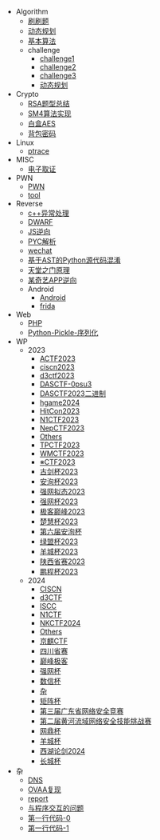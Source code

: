 - Algorithm
  - [刷刷题](/Algorithm/刷刷题)
  - [动态规划](/Algorithm/动态规划)
  - [基本算法](/Algorithm/基本算法)
  - challenge
    - [challenge1](/Algorithm/challenge/challenge1)
    - [challenge2](/Algorithm/challenge/challenge2)
    - [challenge3](/Algorithm/challenge/challenge3)
    - [动态规划](/Algorithm/challenge/动态规划)
- Crypto
  - [RSA题型总结](/Crypto/RSA题型总结)
  - [SM4算法实现](/Crypto/SM4算法实现)
  - [白盒AES](/Crypto/白盒AES)
  - [背包密码](/Crypto/背包密码)
- Linux
  - [ptrace](/Linux/ptrace)
- MISC
  - [电子取证](/MISC/电子取证)
- PWN
  - [PWN](/PWN/PWN)
  - [tool](/PWN/tool)
- Reverse
  - [c++异常处理](/Reverse/c++异常处理)
  - [DWARF](/Reverse/DWARF)
  - [JS逆向](/Reverse/JS逆向)
  - [PYC解析](/Reverse/PYC解析)
  - [wechat](/Reverse/wechat)
  - [基于AST的Python源代码混淆](/Reverse/基于AST的Python源代码混淆)
  - [天堂之门原理](/Reverse/天堂之门原理)
  - [某奇艺APP逆向](/Reverse/某奇艺APP逆向)
  - Android
    - [Android](/Reverse/Android/Android)
    - [frida](/Reverse/Android/frida)
- Web
  - [PHP](/Web/PHP)
  - [Python-Pickle-序列化](/Web/Python-Pickle-序列化)
- WP
  - 2023
    - [ACTF2023](/WP/2023/ACTF2023)
    - [ciscn2023](/WP/2023/ciscn2023)
    - [d3ctf2023](/WP/2023/d3ctf2023)
    - [DASCTF-0psu3](/WP/2023/DASCTF-0psu3)
    - [DASCTF2023二进制](/WP/2023/DASCTF2023二进制)
    - [hgame2024](/WP/2023/hgame2024)
    - [HitCon2023](/WP/2023/HitCon2023)
    - [N1CTF2023](/WP/2023/N1CTF2023)
    - [NepCTF2023](/WP/2023/NepCTF2023)
    - [Others](/WP/2023/Others)
    - [TPCTF2023](/WP/2023/TPCTF2023)
    - [WMCTF2023](/WP/2023/WMCTF2023)
    - [※CTF2023](/WP/2023/※CTF2023)
    - [古剑杯2023](/WP/2023/古剑杯2023)
    - [安洵杯2023](/WP/2023/安洵杯2023)
    - [强网拟态2023](/WP/2023/强网拟态2023)
    - [强网杯2023](/WP/2023/强网杯2023)
    - [极客巅峰2023](/WP/2023/极客巅峰2023)
    - [楚慧杯2023](/WP/2023/楚慧杯2023)
    - [第六届安洵杯](/WP/2023/第六届安洵杯)
    - [绿盟杯2023](/WP/2023/绿盟杯2023)
    - [羊城杯2023](/WP/2023/羊城杯2023)
    - [陕西省赛2023](/WP/2023/陕西省赛2023)
    - [鹏程杯2023](/WP/2023/鹏程杯2023)
  - 2024
    - [CISCN](/WP/2024/CISCN)
    - [d3CTF](/WP/2024/d3CTF)
    - [ISCC](/WP/2024/ISCC)
    - [N1CTF](/WP/2024/N1CTF)
    - [NKCTF2024](/WP/2024/NKCTF2024)
    - [Others](/WP/2024/Others)
    - [京麒CTF](/WP/2024/京麒CTF)
    - [四川省赛](/WP/2024/四川省赛)
    - [巅峰极客](/WP/2024/巅峰极客)
    - [强网杯](/WP/2024/强网杯)
    - [数信杯](/WP/2024/数信杯)
    - [杂](/WP/2024/杂)
    - [矩阵杯](/WP/2024/矩阵杯)
    - [第三届广东省网络安全竞赛](/WP/2024/第三届广东省网络安全竞赛)
    - [第二届黄河流域网络安全技能挑战赛](/WP/2024/第二届黄河流域网络安全技能挑战赛)
    - [网鼎杯](/WP/2024/网鼎杯)
    - [羊城杯](/WP/2024/羊城杯)
    - [西湖论剑2024](/WP/2024/西湖论剑2024)
    - [长城杯](/WP/2024/长城杯)
- 杂
  - [DNS](/杂/DNS)
  - [OVAA复现](/杂/OVAA复现)
  - [report](/杂/report)
  - [与程序交互的问题](/杂/与程序交互的问题)
  - [第一行代码-0](/杂/第一行代码-0)
  - [第一行代码-1](/杂/第一行代码-1)
